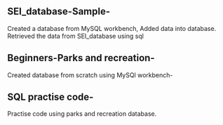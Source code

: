 ## SEI_database-Sample-

Created a database from MySQL workbench, Added data into database. 
Retrieved the data from SEI_database using sql

## Beginners-Parks and recreation-
Created database from scratch using MySQl workbench- 

## SQL practise code- 
Practise code using parks and recreation database.

